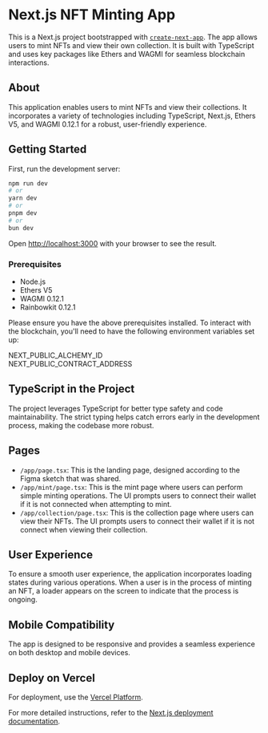 # Next.js NFT Minting App

This is a Next.js project bootstrapped with [`create-next-app`](https://github.com/vercel/next.js/tree/canary/packages/create-next-app). The app allows users to mint NFTs and view their own collection. It is built with TypeScript and uses key packages like Ethers and WAGMI for seamless blockchain interactions.

## About

This application enables users to mint NFTs and view their collections. It incorporates a variety of technologies including TypeScript, Next.js, Ethers V5, and WAGMI 0.12.1 for a robust, user-friendly experience.

## Getting Started

First, run the development server:

```bash
npm run dev
# or
yarn dev
# or
pnpm dev
# or
bun dev
```

Open [http://localhost:3000](http://localhost:3000) with your browser to see the result. 

### Prerequisites

- Node.js
- Ethers V5
- WAGMI 0.12.1
- Rainbowkit 0.12.1

Please ensure you have the above prerequisites installed. To interact with the blockchain, you'll need to have the following environment variables set up:

NEXT_PUBLIC_ALCHEMY_ID   
NEXT_PUBLIC_CONTRACT_ADDRESS   

## TypeScript in the Project

The project leverages TypeScript for better type safety and code maintainability. The strict typing helps catch errors early in the development process, making the codebase more robust.

## Pages

- `/app/page.tsx`: This is the landing page, designed according to the Figma sketch that was shared.
- `/app/mint/page.tsx`: This is the mint page where users can perform simple minting operations. The UI prompts users to connect their wallet if it is not connected when attempting to mint.
- `/app/collection/page.tsx`: This is the collection page where users can view their NFTs. The UI prompts users to connect their wallet if it is not connect when viewing their collection.

## User Experience

To ensure a smooth user experience, the application incorporates loading states during various operations. When a user is in the process of minting an NFT, a loader appears on the screen to indicate that the process is ongoing.

## Mobile Compatibility

The app is designed to be responsive and provides a seamless experience on both desktop and mobile devices. 

## Deploy on Vercel

For deployment, use the [Vercel Platform](https://vercel.com/new?utm_medium=default-template&filter=next.js&utm_source=create-next-app&utm_campaign=create-next-app-readme). 

For more detailed instructions, refer to the [Next.js deployment documentation](https://nextjs.org/docs/deployment).